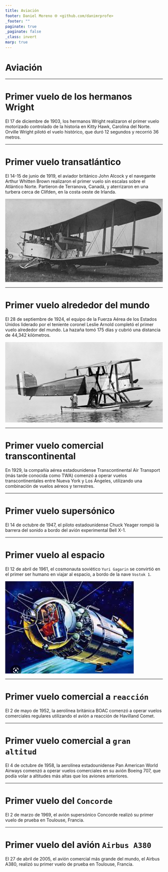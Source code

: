 ```yaml
---
title: Aviación
footer: Daniel Moreno 🌐 <github.com/danimrprofe>
_footer: ""
paginate: true
_paginate: false
_class: invert
marp: true
---
```


# Aviación

---

# Primer vuelo de los hermanos Wright

El 17 de diciembre de 1903, los hermanos Wright realizaron el primer vuelo motorizado controlado de la historia en Kitty Hawk, Carolina del Norte. Orville Wright pilotó el vuelo histórico, que duró 12 segundos y recorrió 36 metros.

---

# Primer vuelo transatlántico

El 14-15 de junio de 1919, el aviador británico John Alcock y el navegante Arthur Whitten Brown realizaron el primer vuelo sin escalas sobre el Atlántico Norte. Partieron de Terranova, Canadá, y aterrizaron en una turbera cerca de Clifden, en la costa oeste de Irlanda.

![](img/2023-03-26-15-56-13.png)

---

# Primer vuelo alrededor del mundo

El 28 de septiembre de 1924, el equipo de la Fuerza Aérea de los Estados Unidos liderado por el teniente coronel Leslie Arnold completó el primer vuelo alrededor del mundo. La hazaña tomó 175 días y cubrió una distancia de 44,342 kilómetros.

![w:800](img/2023-03-26-15-59-05.png)

---

# Primer vuelo comercial transcontinental

En 1929, la compañía aérea estadounidense Transcontinental Air Transport (más tarde conocida como TWA) comenzó a operar vuelos transcontinentales entre Nueva York y Los Ángeles, utilizando una combinación de vuelos aéreos y terrestres.

---

# Primer vuelo supersónico

El 14 de octubre de 1947, el piloto estadounidense Chuck Yeager rompió la barrera del sonido a bordo del avión experimental Bell X-1.

---

# Primer vuelo al espacio

El 12 de abril de 1961, el cosmonauta soviético ``Yuri Gagarin`` se convirtió en el primer ser humano en viajar al espacio, a bordo de la nave ``Vostok 1``.

![](img/2023-03-26-16-03-21.png)

---

# Primer vuelo comercial a ``reacción``

El 2 de mayo de 1952, la aerolínea británica BOAC comenzó a operar vuelos comerciales regulares utilizando el avión a reacción de Havilland Comet.

---

# Primer vuelo comercial a ``gran altitud``

El 4 de octubre de 1958, la aerolínea estadounidense Pan American World Airways comenzó a operar vuelos comerciales en su avión Boeing 707, que podía volar a altitudes más altas que los aviones anteriores.

---

# Primer vuelo del ``Concorde``

El 2 de marzo de 1969, el avión supersónico Concorde realizó su primer vuelo de prueba en Toulouse, Francia.

---

# Primer vuelo del avión ``Airbus A380``

El 27 de abril de 2005, el avión comercial más grande del mundo, el Airbus A380, realizó su primer vuelo de prueba en Toulouse, Francia.
